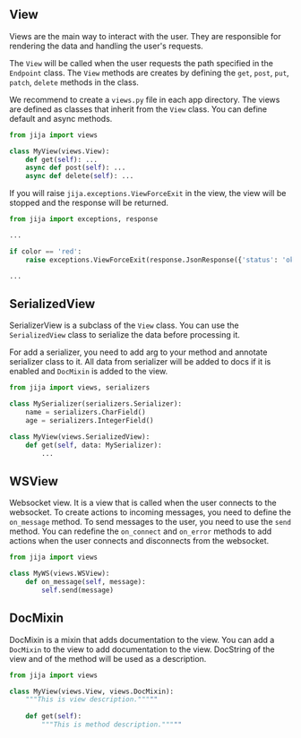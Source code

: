 ## View
Views are the main way to interact with the user.
They are responsible for rendering the data and handling the user's requests.

The `View` will be called when the user requests the path specified in the `Endpoint` class.
The `View` methods are creates by defining the `get`, `post`, `put`, `patch`, `delete` methods in the class.

We recommend to create a `views.py` file in each app directory.
The views are defined as classes that inherit from the `View` class. 
You can define default and async methods.

```python
from jija import views

class MyView(views.View):
    def get(self): ...
    async def post(self): ...
    async def delete(self): ...
```

If you will raise `jija.exceptions.ViewForceExit` in the view, the view will be stopped and the response will be returned.
```python
from jija import exceptions, response

...

if color == 'red':
    raise exceptions.ViewForceExit(response.JsonResponse({'status': 'ok'}))

...
```

## SerializedView
SerializerView is a subclass of the `View` class.
You can use the `SerializedView` class to serialize the data before processing it.

For add a serializer, you need to add arg to your method and annotate serializer class to it.
All data from serializer will be added to docs if it is enabled and `DocMixin` is added to the view.

```python
from jija import views, serializers

class MySerializer(serializers.Serializer):
    name = serializers.CharField()
    age = serializers.IntegerField()

class MyView(views.SerializedView):
    def get(self, data: MySerializer):
        ...
```

## WSView
Websocket view.
It is a view that is called when the user connects to the websocket.
To create actions to incoming messages, you need to define the `on_message` method.
To send messages to the user, you need to use the `send` method.
You can redefine the `on_connect` and `on_error` methods to add actions when the user connects and disconnects from the websocket.

```python
from jija import views

class MyWS(views.WSView):
    def on_message(self, message):
        self.send(message)     
```

## DocMixin
DocMixin is a mixin that adds documentation to the view.
You can add a `DocMixin` to the view to add documentation to the view.
DocString of the view and of the method will be used as a description.

```python
from jija import views

class MyView(views.View, views.DocMixin):
    """This is view description."""""
    
    def get(self):
        """This is method description."""""
```
